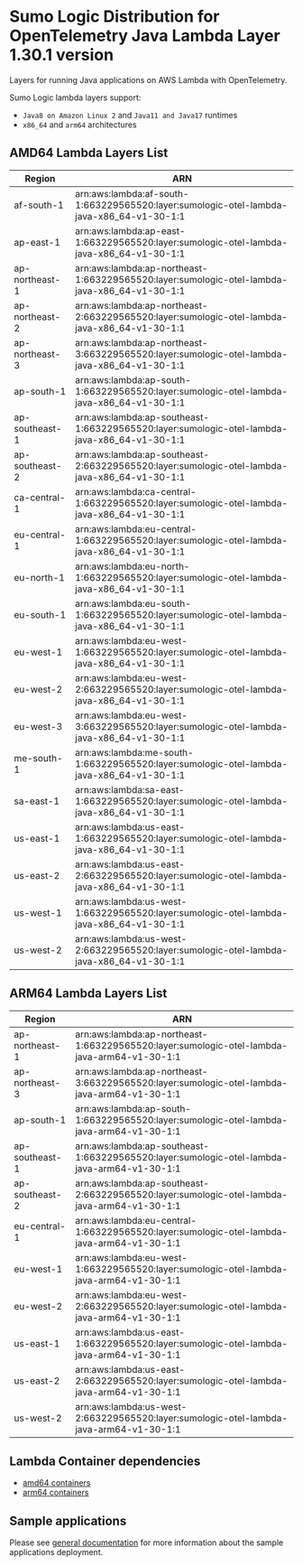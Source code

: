 # Sumo Logic Distribution for OpenTelemetry Java Lambda Layer 1.30.1 version

Layers for running Java applications on AWS Lambda with OpenTelemetry.

Sumo Logic lambda layers support:

- `Java8 on Amazon Linux 2` and `Java11 and Java17` runtimes
- `x86_64` and `arm64` architectures

## AMD64 Lambda Layers List

| Region         | ARN                                                                                          |
|----------------|----------------------------------------------------------------------------------------------|
| af-south-1     | arn:aws:lambda:af-south-1:663229565520:layer:sumologic-otel-lambda-java-x86_64-v1-30-1:1     |
| ap-east-1      | arn:aws:lambda:ap-east-1:663229565520:layer:sumologic-otel-lambda-java-x86_64-v1-30-1:1      |
| ap-northeast-1 | arn:aws:lambda:ap-northeast-1:663229565520:layer:sumologic-otel-lambda-java-x86_64-v1-30-1:1 |
| ap-northeast-2 | arn:aws:lambda:ap-northeast-2:663229565520:layer:sumologic-otel-lambda-java-x86_64-v1-30-1:1 |
| ap-northeast-3 | arn:aws:lambda:ap-northeast-3:663229565520:layer:sumologic-otel-lambda-java-x86_64-v1-30-1:1 |
| ap-south-1     | arn:aws:lambda:ap-south-1:663229565520:layer:sumologic-otel-lambda-java-x86_64-v1-30-1:1     |
| ap-southeast-1 | arn:aws:lambda:ap-southeast-1:663229565520:layer:sumologic-otel-lambda-java-x86_64-v1-30-1:1 |
| ap-southeast-2 | arn:aws:lambda:ap-southeast-2:663229565520:layer:sumologic-otel-lambda-java-x86_64-v1-30-1:1 |
| ca-central-1   | arn:aws:lambda:ca-central-1:663229565520:layer:sumologic-otel-lambda-java-x86_64-v1-30-1:1   |
| eu-central-1   | arn:aws:lambda:eu-central-1:663229565520:layer:sumologic-otel-lambda-java-x86_64-v1-30-1:1   |
| eu-north-1     | arn:aws:lambda:eu-north-1:663229565520:layer:sumologic-otel-lambda-java-x86_64-v1-30-1:1     |
| eu-south-1     | arn:aws:lambda:eu-south-1:663229565520:layer:sumologic-otel-lambda-java-x86_64-v1-30-1:1     |
| eu-west-1      | arn:aws:lambda:eu-west-1:663229565520:layer:sumologic-otel-lambda-java-x86_64-v1-30-1:1      |
| eu-west-2      | arn:aws:lambda:eu-west-2:663229565520:layer:sumologic-otel-lambda-java-x86_64-v1-30-1:1      |
| eu-west-3      | arn:aws:lambda:eu-west-3:663229565520:layer:sumologic-otel-lambda-java-x86_64-v1-30-1:1      |
| me-south-1     | arn:aws:lambda:me-south-1:663229565520:layer:sumologic-otel-lambda-java-x86_64-v1-30-1:1     |
| sa-east-1      | arn:aws:lambda:sa-east-1:663229565520:layer:sumologic-otel-lambda-java-x86_64-v1-30-1:1      |
| us-east-1      | arn:aws:lambda:us-east-1:663229565520:layer:sumologic-otel-lambda-java-x86_64-v1-30-1:1      |
| us-east-2      | arn:aws:lambda:us-east-2:663229565520:layer:sumologic-otel-lambda-java-x86_64-v1-30-1:1      |
| us-west-1      | arn:aws:lambda:us-west-1:663229565520:layer:sumologic-otel-lambda-java-x86_64-v1-30-1:1      |
| us-west-2      | arn:aws:lambda:us-west-2:663229565520:layer:sumologic-otel-lambda-java-x86_64-v1-30-1:1      |

## ARM64 Lambda Layers List

| Region         | ARN                                                                                         |
|----------------|---------------------------------------------------------------------------------------------|
| ap-northeast-1 | arn:aws:lambda:ap-northeast-1:663229565520:layer:sumologic-otel-lambda-java-arm64-v1-30-1:1 |
| ap-northeast-3 | arn:aws:lambda:ap-northeast-3:663229565520:layer:sumologic-otel-lambda-java-arm64-v1-30-1:1 |
| ap-south-1     | arn:aws:lambda:ap-south-1:663229565520:layer:sumologic-otel-lambda-java-arm64-v1-30-1:1     |
| ap-southeast-1 | arn:aws:lambda:ap-southeast-1:663229565520:layer:sumologic-otel-lambda-java-arm64-v1-30-1:1 |
| ap-southeast-2 | arn:aws:lambda:ap-southeast-2:663229565520:layer:sumologic-otel-lambda-java-arm64-v1-30-1:1 |
| eu-central-1   | arn:aws:lambda:eu-central-1:663229565520:layer:sumologic-otel-lambda-java-arm64-v1-30-1:1   |
| eu-west-1      | arn:aws:lambda:eu-west-1:663229565520:layer:sumologic-otel-lambda-java-arm64-v1-30-1:1      |
| eu-west-2      | arn:aws:lambda:eu-west-2:663229565520:layer:sumologic-otel-lambda-java-arm64-v1-30-1:1      |
| us-east-1      | arn:aws:lambda:us-east-1:663229565520:layer:sumologic-otel-lambda-java-arm64-v1-30-1:1      |
| us-east-2      | arn:aws:lambda:us-east-2:663229565520:layer:sumologic-otel-lambda-java-arm64-v1-30-1:1      |
| us-west-2      | arn:aws:lambda:us-west-2:663229565520:layer:sumologic-otel-lambda-java-arm64-v1-30-1:1      |

## Lambda Container dependencies

- [amd64 containers](https://github.com/SumoLogic/sumologic-otel-lambda/releases/download/java-v1.30.1/opentelemetry-java-wrapper-amd64.zip)
- [arm64 containers](https://github.com/SumoLogic/sumologic-otel-lambda/releases/download/java-v1.30.1/opentelemetry-java-wrapper-arm64.zip)

## Sample applications

Please see [general documentation](../docs/sample_applications.md) for more information about the sample applications deployment.
